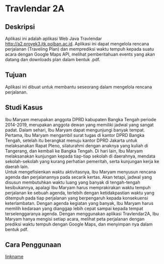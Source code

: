 # Travlendar 2A

## Deskripsi
Aplikasi ini adalah aplikasi Web Java Travlendar http://a2.proyek3.jtk.polban.ac.id. Aplikasi ini dapat mengelola rencana perjalanan (Traveling Plan) dan memprediksi waktu tempuh kepada suatu acara dengan Google Maps API, melihat pemberitahuan events yang akan datang dan downloads plan dalam bentuk .pdf.

## Tujuan 
Aplikasi ini dibuat untuk membantu seseorang dalam mengelola rencana perjalanan. 

## Studi Kasus 
Ibu Maryam merupakan anggota DPRD kabupaten Bangka Tengah periode 2014-2019, merupakan anggota dewan yang memiliki jadwal yang sangat padat. Dalam sehari, Ibu Maryam dapat mengunjungi banyak tempat. Pertama, Ibu Maryam mengambil surat tugas di kantor DPRD Bangka Tengah, setelah itu berangkat menuju kantor DPRD Jakarta untuk melaksanakan Rapat Pleno, silaturahmi dengan anaknya yang kuliah di Tangerang, dan kembali ke Bangka Tengah. Di hari lain, Ibu Maryam melaksanakan kunjungan kepada tiap-tiap sekolah di daerahnya, mendata sekolah-sekolah yang kurang perhatian pemeritah, serta kunjungan kerja ke daerah lain.  
Untuk mengefisienkan waktu aktivitasnya, Ibu Maryam menyusun rencana agenda dan perjalanannya pada secarik kertas. Akan tetapi, jadwal yang disusun membutuhkan waktu luang yang banyak di tengah-tengah kesibukannya, apalagi Ibu Maryam harus memprakirakan waktu tempuh perjalanan ke sebuah agenda, terlebih dengan ketidakpastian waktu yang ditempuh pada tiap perjalanan yang berpengaruh kepada konsekuensi keterlambatan. Dengan agenda kegiatan yang banyak, Ibu Maryam harus memilih kedaraan yang dianggap lebih cepat sampai kepada tempat terselenggaranya agenda.
Dengan menggunakan aplikasi Travlendar2A, Ibu Maryam hanya mengisi setiap acara, melihat peta perjalanan dengan prediksi waktu tempuh dengan Google Maps, dan menyimpan nya dalam bentuk pdf. 

## Cara Penggunaan 

[linkname](https://www.youtube.com/watch?v=RD6gCCIYTvo)
